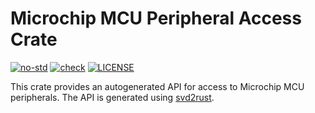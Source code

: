 # Microchip MCU Peripheral Access Crate

[![no-std](https://github.com/OpenDevicePartnership/microchip-pac/actions/workflows/nostd.yml/badge.svg)](https://github.com/OpenDevicePartnership/microchip-pac/actions/workflows/nostd.yml)
[![check](https://github.com/OpenDevicePartnership/microchip-pac/actions/workflows/check.yml/badge.svg)](https://github.com/OpenDevicePartnership/microchip-pac/actions/workflows/check.yml)
[![LICENSE](https://img.shields.io/badge/License-MIT-blue)](./LICENSE)

This crate provides an autogenerated API for access to Microchip MCU
peripherals. The API is generated using
[svd2rust](https://github.com/rust-embedded/svd2rust).